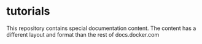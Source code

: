 # tutorials
This repository contains special documentation content. The content has a different layout and format than the rest of docs.docker.com
